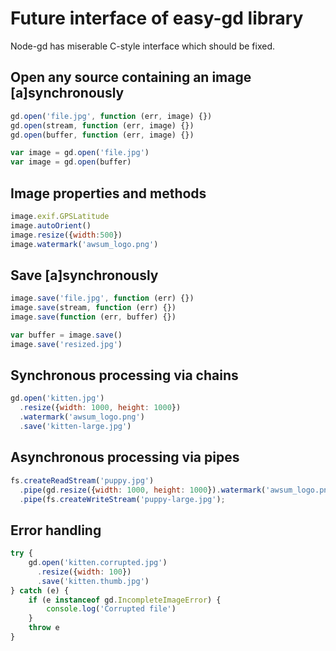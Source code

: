 # Future interface of easy-gd library

Node-gd has miserable C-style interface which should be fixed.

## Open any source containing an image [a]synchronously

```js
gd.open('file.jpg', function (err, image) {})
gd.open(stream, function (err, image) {})
gd.open(buffer, function (err, image) {})

var image = gd.open('file.jpg')
var image = gd.open(buffer)
```

## Image properties and methods

```js
image.exif.GPSLatitude
image.autoOrient()
image.resize({width:500})
image.watermark('awsum_logo.png')
```

## Save [a]synchronously

```js
image.save('file.jpg', function (err) {})
image.save(stream, function (err) {})
image.save(function (err, buffer) {})

var buffer = image.save()
image.save('resized.jpg')
```

## Synchronous processing via chains

```js
gd.open('kitten.jpg')
  .resize({width: 1000, height: 1000})
  .watermark('awsum_logo.png')
  .save('kitten-large.jpg')
```

## Asynchronous processing via pipes

```js
fs.createReadStream('puppy.jpg')
  .pipe(gd.resize({width: 1000, height: 1000}).watermark('awsum_logo.png'))
  .pipe(fs.createWriteStream('puppy-large.jpg');
```

## Error handling

```js
try {
	gd.open('kitten.corrupted.jpg')
	  .resize({width: 100})
	  .save('kitten.thumb.jpg')
} catch (e) {
	if (e instanceof gd.IncompleteImageError) {
		console.log('Corrupted file')
	}
	throw e
}
```
